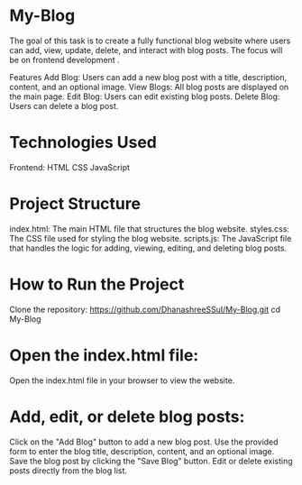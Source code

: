 # My-Blog
The goal of this task is to create a fully functional blog website where users can add, view, update, delete, and interact with blog posts. The focus will be on frontend development .

Features
Add Blog: Users can add a new blog post with a title, description, content, and an optional image.
View Blogs: All blog posts are displayed on the main page.
Edit Blog: Users can edit existing blog posts.
Delete Blog: Users can delete a blog post.
# Technologies Used
Frontend:
HTML
CSS
JavaScript

# Project Structure
index.html: The main HTML file that structures the blog website.
styles.css: The CSS file used for styling the blog website.
scripts.js: The JavaScript file that handles the logic for adding, viewing, editing, and deleting blog posts.

# How to Run the Project
Clone the repository:
https://github.com/DhanashreeSSul/My-Blog.git
cd My-Blog


# Open the index.html file:

Open the index.html file in your browser to view the website.

# Add, edit, or delete blog posts:
Click on the "Add Blog" button to add a new blog post.
Use the provided form to enter the blog title, description, content, and an optional image.
Save the blog post by clicking the "Save Blog" button.
Edit or delete existing posts directly from the blog list.
